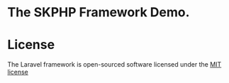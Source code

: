# The SKPHP Framework Demo.

# License

The Laravel framework is open-sourced software licensed under the <a href="http://opensource.org/licenses/MIT">MIT license</a>
